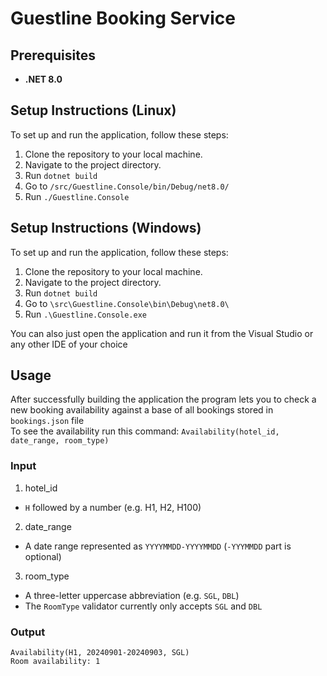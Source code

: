 # Guestline Booking Service

## Prerequisites
- **.NET 8.0**

## Setup Instructions (Linux)

To set up and run the application, follow these steps:

1. Clone the repository to your local machine.
2. Navigate to the project directory.
3. Run `dotnet build`
4. Go to `/src/Guestline.Console/bin/Debug/net8.0/`
5. Run `./Guestline.Console`

## Setup Instructions (Windows)

To set up and run the application, follow these steps:

1. Clone the repository to your local machine.
2. Navigate to the project directory.
3. Run `dotnet build`
4. Go to `\src\Guestline.Console\bin\Debug\net8.0\`
5. Run `.\Guestline.Console.exe`

You can also just open the application and run it from the Visual Studio or any other IDE of your choice

## Usage
After successfully building the application the program lets you
to check a new booking availability against a base of all bookings stored in
`bookings.json` file</br>
To see the availability run this command: `Availability(hotel_id, date_range, room_type)`</br>
### Input
1. hotel_id
- `H` followed by a number (e.g. H1, H2, H100)
2. date_range
- A date range represented as `YYYYMMDD-YYYYMMDD` (`-YYYMMDD` part is optional)
3. room_type
- A three-letter uppercase abbreviation (e.g. `SGL`, `DBL`)
- The `RoomType` validator currently only accepts `SGL` and `DBL`

### Output
```
Availability(H1, 20240901-20240903, SGL)
Room availability: 1
```
